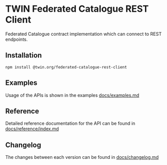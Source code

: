# TWIN Federated Catalogue REST Client

Federated Catalogue contract implementation which can connect to REST endpoints.

## Installation

```shell
npm install @twin.org/federated-catalogue-rest-client
```

## Examples

Usage of the APIs is shown in the examples [docs/examples.md](docs/examples.md)

## Reference

Detailed reference documentation for the API can be found in [docs/reference/index.md](docs/reference/index.md)

## Changelog

The changes between each version can be found in [docs/changelog.md](docs/changelog.md)
